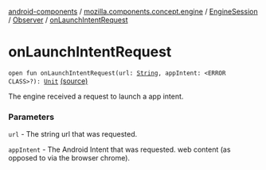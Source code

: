 [android-components](../../../index.md) / [mozilla.components.concept.engine](../../index.md) / [EngineSession](../index.md) / [Observer](index.md) / [onLaunchIntentRequest](./on-launch-intent-request.md)

# onLaunchIntentRequest

`open fun onLaunchIntentRequest(url: `[`String`](https://kotlinlang.org/api/latest/jvm/stdlib/kotlin/-string/index.html)`, appIntent: <ERROR CLASS>?): `[`Unit`](https://kotlinlang.org/api/latest/jvm/stdlib/kotlin/-unit/index.html) [(source)](https://github.com/mozilla-mobile/android-components/blob/master/components/concept/engine/src/main/java/mozilla/components/concept/engine/EngineSession.kt#L107)

The engine received a request to launch a app intent.

### Parameters

`url` - The string url that was requested.

`appIntent` - The Android Intent that was requested.
web content (as opposed to via the browser chrome).